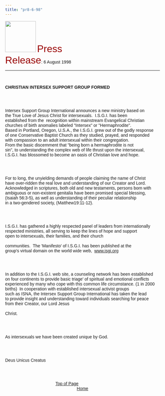 ```yaml
---
title: "pr8-6-98"
---
```


  
  


<IMG SRC="/img/logo100.gif" HEIGHT="101" WIDTH="100" NATURALSIZEFLAG="0" ALIGN="BOTTOM" />  
 <FONT FACE="Arial,Helvetica"><FONT COLOR="#990000" SIZE="+3">Press<br />Release</FONT>: 6 August 1998<A NAME="top"></A>&nbsp; 

<HR ALIGN="LEFT" />

<BR /><br /><B>CHRISTIAN INTERSEX SUPPORT GROUP FORMED</B></P><br /><br />

<P>
  Intersex Support Group International announces a new ministry based on<br />the True Love of Jesus Christ for intersexuals.&nbsp; I.S.G.I. has been<br />established from the&nbsp; recognition within mainstream Evangelical Christian<br />churches of birth anomalies labeled "Intersex" or "Hermaphrodite".&nbsp;<br />Based in Portland, Oregon, U.S.A., the I.S.G.I. grew out of the godly response<br />of one Conservative Baptist Church as they studied, prayed, and responded<br />with compassion to an adult intersexual within their congregation.&nbsp;<br />From the basic discernment that "being born a hermaphrodite is not<br />sin", to understanding the complex web of life thrust upon the intersexual,<br />I.S.G.I. has blossomed to become an oasis of Christian love and hope.
</P>

<br /><br />

<P>
  For to long, the unyielding demands of people claiming the name of Christ<br />have over-ridden the real love and understanding of our Creator and Lord.<br />Acknowledged in scriptures, both old and new testaments, persons born with<br />ambiguous or non-existent genitalia have been promised special blessing,<br />(Isaiah 56:3-5), as well as understanding of their peculiar relationship<br />in a two-gendered society, (Matthew19:11-12).
</P>

<br /><br />

<P>
  I.S.G.I. has gathered a highly respected panel of leaders from internationally<br />respected ministries, all serving to keep the lines of hope and support<br />open to intersexuals, their families, and their church <BR /><br />communities.&nbsp; The 'Manifesto' of I.S.G.I. has been published at the<br />group's virtual domain on the world wide web,&nbsp; <A HREF="http://www.isgi.org">www.isgi.org</A>
</P>

<br /><br />

<P>
  In addition to the I.S.G.I. web site, a counseling network has been established<br />on four continents to provide basic triage' of spiritual and emotional conflicts<br />experienced by many who cope with this common life circumstance. (1 in 2000<br />births)&nbsp; In cooperation with established intersexual activist groups<br />such as ISNA, the Intersex Support Group International has taken the lead<br />to provide insight and understanding toward individuals searching for peace<br />from their Creator, our Lord Jesus <BR /><br />Christ.
</P>

<br /><br />

<P>
  As intersexuals we have been created unique by God.
</P>

<br /><br />

<P>
  Deus Unicus Creatus
</P>

<br /><br />

<P ALIGN="CENTER">
  <A HREF="#top">Top of Page</A>&nbsp;&nbsp;&nbsp;&nbsp;&nbsp;&nbsp;&nbsp;&nbsp;&nbsp;&nbsp;&nbsp;&nbsp;&nbsp;&nbsp;&nbsp;&nbsp;&nbsp;&nbsp;&nbsp;&nbsp;&nbsp;&nbsp;&nbsp;&nbsp;&nbsp;&nbsp;<br /><A HREF="http://www.isna.org/">Home</A>
</P>

<br /><br />

<P>
  &nbsp; <BR /><br />&nbsp; <BR /><br />&nbsp; <BR /><br />&nbsp; <BR /><br />&nbsp;<br />